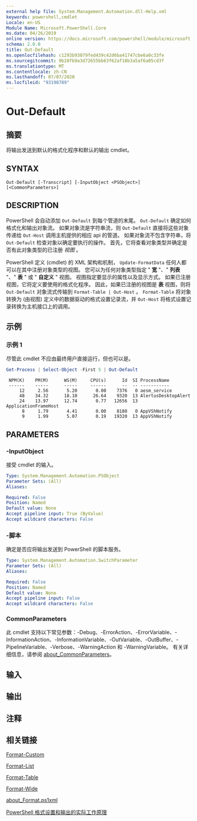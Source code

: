 ```yaml
---
external help file: System.Management.Automation.dll-Help.xml
keywords: powershell,cmdlet
Locale: en-US
Module Name: Microsoft.PowerShell.Core
ms.date: 04/26/2019
online version: https://docs.microsoft.com/powershell/module/microsoft.powershell.core/out-default?view=powershell-7.1&WT.mc_id=ps-gethelp
schema: 2.0.0
title: Out-Default
ms.openlocfilehash: c1293b93079fed439c42d6ba41747cbe6a0c33fe
ms.sourcegitcommit: 9b28fb9a3d72655bb63f62af18b3a5af6a05cd3f
ms.translationtype: MT
ms.contentlocale: zh-CN
ms.lasthandoff: 07/07/2020
ms.locfileid: "93198789"
---
```

# Out-Default

## 摘要
将输出发送到默认的格式化程序和默认的输出 cmdlet。

## SYNTAX

```
Out-Default [-Transcript] [-InputObject <PSObject>] [<CommonParameters>]
```

## DESCRIPTION

PowerShell 会自动添加 `Out-Default` 到每个管道的末尾。 `Out-Default` 确定如何格式化和输出对象流。 如果对象流是字符串流，则 `Out-Default` 直接将这些对象传递给 `Out-Host` 调用主机提供的相应 api 的管道。 如果对象流不包含字符串，将 `Out-Default` 检查对象以确定要执行的操作。
首先，它将查看对象类型并确定是否有此对象类型的已注册 _视图_ 。

PowerShell 定义 (cmdlet) 的 XML 架构和机制， `Update-FormatData` 任何人都可以在其中注册对象类型的视图。 您可以为任何对象类型指定 " **宽** "、" **列表** "、" **表** " 或 " **自定义** " 视图。 视图指定要显示的属性以及显示方式。 如果已注册视图，它将定义要使用的格式化程序。 因此，如果已注册的视图是 **表** 视图，则将 `Out-Default` 对象流式传输到 `Format-Table | Out-Host` 。 `Format-Table` 将对象转换为 (由视图) 定义中的数据驱动的格式设置记录流，并 `Out-Host` 将格式设置记录转换为主机接口上的调用。

## 示例

### 示例 1

尽管此 cmdlet 不应由最终用户直接运行，但也可以是。

```powershell
Get-Process | Select-Object -First 5 | Out-Default
```

```Output
 NPM(K)    PM(M)      WS(M)     CPU(s)      Id  SI ProcessName
 ------    -----      -----     ------      --  -- -----------
     12     2.56       5.20       0.00    7376   0 aesm_service
     48    34.32      18.10      26.64    9320  13 AlertusDesktopAlert
     24    13.97      12.74       0.77   12656  13 ApplicationFrameHost
      8     1.79       4.41       0.00    8180   0 AppVShNotify
      9     1.99       5.07       0.19   19320  13 AppVShNotify
```

## PARAMETERS

### -InputObject

接受 cmdlet 的输入。

```yaml
Type: System.Management.Automation.PSObject
Parameter Sets: (All)
Aliases:

Required: False
Position: Named
Default value: None
Accept pipeline input: True (ByValue)
Accept wildcard characters: False
```

### -脚本

确定是否应将输出发送到 PowerShell 的脚本服务。

```yaml
Type: System.Management.Automation.SwitchParameter
Parameter Sets: (All)
Aliases:

Required: False
Position: Named
Default value: None
Accept pipeline input: False
Accept wildcard characters: False
```

### CommonParameters

此 cmdlet 支持以下常见参数：-Debug、-ErrorAction、-ErrorVariable、-InformationAction、-InformationVariable、-OutVariable、-OutBuffer、-PipelineVariable、-Verbose、-WarningAction 和 -WarningVariable。 有关详细信息，请参阅 [about_CommonParameters](https://go.microsoft.com/fwlink/?LinkID=113216)。

## 输入

## 输出

## 注释

## 相关链接

[Format-Custom](../Microsoft.PowerShell.Utility/Format-Custom.md)

[Format-List](../Microsoft.PowerShell.Utility/Format-List.md)

[Format-Table](../Microsoft.PowerShell.Utility/Format-Table.md)

[Format-Wide](../Microsoft.PowerShell.Utility/Format-Wide.md)

[about_Format.ps1xml](About/about_Format.ps1xml.md)

[PowerShell 格式设置和输出的实际工作原理](https://devblogs.microsoft.com/powershell/how-powershell-formatting-and-outputting-really-works/)

